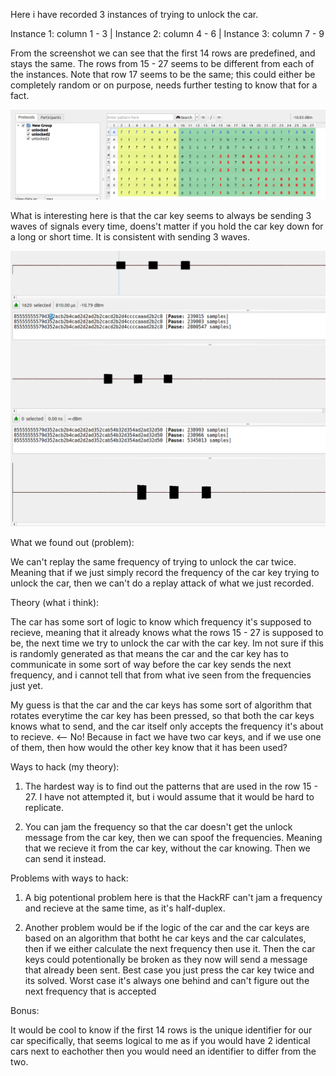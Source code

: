 Here i have recorded 3 instances of trying to unlock the car.

Instance 1: column 1 - 3 | 
Instance 2: column 4 - 6 | 
Instance 3: column 7 - 9

From the screenshot we can see that the first 14 rows are predefined, and stays the same. The rows from 15 - 27 seems to be different from each of the instances. Note that row 17 seems to be the same; this could either be completely random or on purpose, needs further testing to know that for a fact. 

![urh](image.png)

What is interesting here is that the car key seems to always be sending 3 waves of signals every time, doens't matter if you hold the car key down for a long or short time. It is consistent with sending 3 waves.

![Alt text](image-1.png)

What we found out (problem):

We can't replay the same frequency of trying to unlock the car twice. Meaning that if we just simply record the frequency of the car key trying to unlock the car, then we can't do a replay attack of what we just recorded. 

Theory (what i think):

The car has some sort of logic to know which frequency it's supposed to recieve, meaning that it already knows what the rows 15 - 27 is supposed to be, the next time we try to unlock the car with the car key. Im not sure if this is randomly generated as that means the car and the car key has to communicate in some sort of way before the car key sends the next frequency, and i cannot tell that from what ive seen from the frequencies just yet. 

My guess is that the car and the car keys has some sort of algorithm that rotates everytime the car key has been pressed, so that both the car keys knows what to send, and the car itself only accepts the frequency it's about to recieve. <-- No! Because in fact we have two car keys, and if we use one of them, then how would the other key know that it has been used? 

Ways to hack (my theory):

1. The hardest way is to find out the patterns that are used in the row 15 - 27. I have not attempted it, but i would assume that it would be hard to replicate. 

2. You can jam the frequency so that the car doesn't get the unlock message from the car key, then we can spoof the frequencies. Meaning that we recieve it from the car key, without the car knowing. Then we can send it instead.

Problems with ways to hack:

1. A big potentional problem here is that the HackRF can't jam a frequency and recieve at the same time, as it's half-duplex.

2. Another problem would be if the logic of the car and the car keys are based on an algorithm that botht he car keys and the car calculates, then if we either calculate the next frequency then use it. Then the car keys could potentionally be broken as they now will send a message that already been sent. Best case you just press the car key twice and its solved. Worst case it's always one behind and can't figure out the next frequency that is accepted

Bonus:

It would be cool to know if the first 14 rows is the unique identifier for our car specifically, that seems logical to me as if you would have 2 identical cars next to eachother then you would need an identifier to differ from the two. 